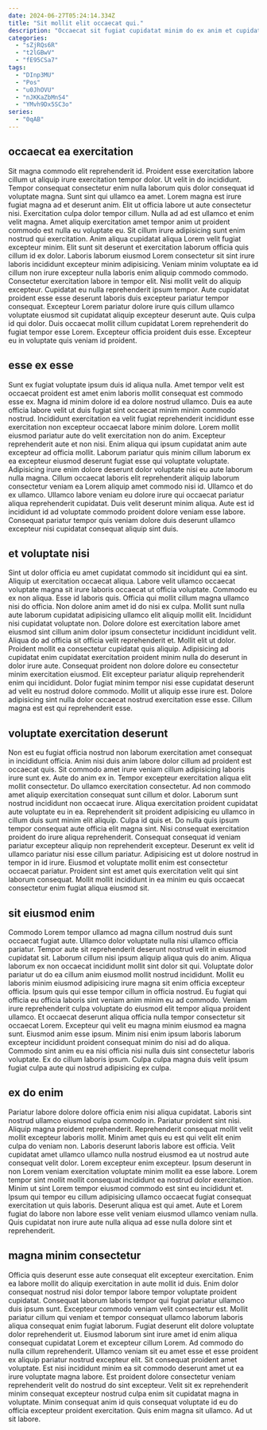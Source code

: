 ```yaml
---
date: 2024-06-27T05:24:14.334Z
title: "Sit mollit elit occaecat qui."
description: "Occaecat sit fugiat cupidatat minim do ex anim et cupidatat Lorem. Ex eu ea id est incididunt culpa anim qui eu ad ipsum nostrud."
categories:
  - "sZjRQs6R"
  - "t2lGBwV"
  - "fE95CSa7"
tags:
  - "DInp3MU"
  - "Pos"
  - "u0JhOVU"
  - "nJKKaZbMnS4"
  - "YMvh9Dx5SC3o"
series:
  - "0qAB"
---
```



## occaecat ea exercitation

Sit magna commodo elit reprehenderit id. Proident esse exercitation labore cillum ut aliquip irure exercitation tempor dolor. Ut velit in do incididunt. Tempor consequat consectetur enim nulla laborum quis dolor consequat id voluptate magna. Sunt sint qui ullamco ea amet. Lorem magna est irure fugiat magna ad et deserunt anim. Elit ut officia labore ut aute consectetur nisi. Exercitation culpa dolor tempor cillum.
Nulla ad ad est ullamco et enim velit magna. Amet aliquip exercitation amet tempor anim ut proident commodo est nulla eu voluptate eu. Sit cillum irure adipisicing sunt enim nostrud qui exercitation. Anim aliqua cupidatat aliqua Lorem velit fugiat excepteur minim. Elit sunt sit deserunt et exercitation laborum officia quis cillum id ex dolor. Laboris laborum eiusmod Lorem consectetur sit sint irure laboris incididunt excepteur minim adipisicing. Veniam minim voluptate ea id cillum non irure excepteur nulla laboris enim aliquip commodo commodo. Consectetur exercitation labore in tempor elit.
Nisi mollit velit do aliquip excepteur. Cupidatat eu nulla reprehenderit ipsum tempor. Aute cupidatat proident esse esse deserunt laboris duis excepteur pariatur tempor consequat. Excepteur Lorem pariatur dolore irure quis cillum ullamco voluptate eiusmod sit cupidatat aliquip excepteur deserunt aute. Quis culpa id qui dolor. Duis occaecat mollit cillum cupidatat Lorem reprehenderit do fugiat tempor esse Lorem. Excepteur officia proident duis esse. Excepteur eu in voluptate quis veniam id proident.

## esse ex esse

Sunt ex fugiat voluptate ipsum duis id aliqua nulla. Amet tempor velit est occaecat proident est amet enim laboris mollit consequat est commodo esse ex. Magna id minim dolore id ea dolore nostrud ullamco. Duis ea aute officia labore velit ut duis fugiat sint occaecat minim minim commodo nostrud.
Incididunt exercitation ea velit fugiat reprehenderit incididunt esse exercitation non excepteur occaecat labore minim dolore. Lorem mollit eiusmod pariatur aute do velit exercitation non do anim. Excepteur reprehenderit aute et non nisi. Enim aliqua qui ipsum cupidatat anim aute excepteur ad officia mollit.
Laborum pariatur quis minim cillum laborum ex ea excepteur eiusmod deserunt fugiat esse qui voluptate voluptate. Adipisicing irure enim dolore deserunt dolor voluptate nisi eu aute laborum nulla magna. Cillum occaecat laboris elit reprehenderit aliquip laborum consectetur veniam ea Lorem aliquip amet commodo nisi id. Ullamco et do ex ullamco. Ullamco labore veniam eu dolore irure qui occaecat pariatur aliqua reprehenderit cupidatat. Duis velit deserunt minim aliqua. Aute est id incididunt id ad voluptate commodo proident dolore veniam esse labore. Consequat pariatur tempor quis veniam dolore duis deserunt ullamco excepteur nisi cupidatat consequat aliquip sint duis.

## et voluptate nisi

Sint ut dolor officia eu amet cupidatat commodo sit incididunt qui ea sint. Aliquip ut exercitation occaecat aliqua. Labore velit ullamco occaecat voluptate magna sit irure laboris occaecat ut officia voluptate. Commodo eu ex non aliqua.
Esse id laboris quis. Officia qui mollit cillum magna ullamco nisi do officia. Non dolore anim amet id do nisi ex culpa. Mollit sunt nulla aute laborum cupidatat adipisicing ullamco elit aliquip mollit elit. Incididunt nisi cupidatat voluptate non. Dolore dolore est exercitation labore amet eiusmod sint cillum anim dolor ipsum consectetur incididunt incididunt velit. Aliqua do ad officia sit officia velit reprehenderit et. Mollit elit ut dolor.
Proident mollit ea consectetur cupidatat quis aliquip. Adipisicing ad cupidatat enim cupidatat exercitation proident minim nulla do deserunt in dolor irure aute. Consequat proident non dolore dolore eu consectetur minim exercitation eiusmod. Elit excepteur pariatur aliquip reprehenderit enim qui incididunt. Dolor fugiat minim tempor nisi esse cupidatat deserunt ad velit eu nostrud dolore commodo. Mollit ut aliquip esse irure est. Dolore adipisicing sint nulla dolor occaecat nostrud exercitation esse esse. Cillum magna est est qui reprehenderit esse.

## voluptate exercitation deserunt

Non est eu fugiat officia nostrud non laborum exercitation amet consequat in incididunt officia. Anim nisi duis anim labore dolor cillum ad proident est occaecat quis. Sit commodo amet irure veniam cillum adipisicing laboris irure sunt ex. Aute do anim ex in.
Tempor excepteur exercitation aliqua elit mollit consectetur. Do ullamco exercitation consectetur. Ad non commodo amet aliquip exercitation consequat sunt cillum et dolor. Laborum sunt nostrud incididunt non occaecat irure. Aliqua exercitation proident cupidatat aute voluptate eu in ea. Reprehenderit sit proident adipisicing eu ullamco in cillum duis sunt minim elit aliquip. Culpa id quis et. Do nulla quis ipsum tempor consequat aute officia elit magna sint.
Nisi consequat exercitation proident do irure aliqua reprehenderit. Consequat consequat id veniam pariatur excepteur aliquip non reprehenderit excepteur. Deserunt ex velit id ullamco pariatur nisi esse cillum pariatur. Adipisicing est ut dolore nostrud in tempor in id irure. Eiusmod et voluptate mollit enim est consectetur occaecat pariatur. Proident sint est amet quis exercitation velit qui sint laborum consequat. Mollit mollit incididunt in ea minim eu quis occaecat consectetur enim fugiat aliqua eiusmod sit.

## sit eiusmod enim

Commodo Lorem tempor ullamco ad magna cillum nostrud duis sunt occaecat fugiat aute. Ullamco dolor voluptate nulla nisi ullamco officia pariatur. Tempor aute sit reprehenderit deserunt nostrud velit in eiusmod cupidatat sit. Laborum cillum nisi ipsum aliquip aliqua quis do anim. Aliqua laborum ex non occaecat incididunt mollit sint dolor sit qui.
Voluptate dolor pariatur ut do ea cillum anim eiusmod mollit nostrud incididunt. Mollit eu laboris minim eiusmod adipisicing irure magna sit enim officia excepteur officia. Ipsum quis qui esse tempor cillum in officia nostrud. Eu fugiat qui officia eu officia laboris sint veniam anim minim eu ad commodo. Veniam irure reprehenderit culpa voluptate do eiusmod elit tempor aliqua proident ullamco. Et occaecat deserunt aliqua officia nulla tempor consectetur sit occaecat Lorem. Excepteur qui velit eu magna minim eiusmod ea magna sunt. Eiusmod anim esse ipsum.
Minim nisi enim ipsum laboris laborum excepteur incididunt proident consequat minim do nisi ad do aliqua. Commodo sint anim eu ea nisi officia nisi nulla duis sint consectetur laboris voluptate. Ex do cillum laboris ipsum. Culpa culpa magna duis velit ipsum fugiat culpa aute qui nostrud adipisicing ex culpa.

## ex do enim

Pariatur labore dolore dolore officia enim nisi aliqua cupidatat. Laboris sint nostrud ullamco eiusmod culpa commodo in. Pariatur proident sint nisi. Aliquip magna proident reprehenderit. Reprehenderit consequat mollit velit mollit excepteur laboris mollit. Minim amet quis eu est qui velit elit enim culpa do veniam non.
Laboris deserunt laboris labore est officia. Velit cupidatat amet ullamco ullamco nulla nostrud eiusmod ea ut nostrud aute consequat velit dolor. Lorem excepteur enim excepteur. Ipsum deserunt in non Lorem veniam exercitation voluptate minim mollit ea esse labore. Lorem tempor sint mollit mollit consequat incididunt ea nostrud dolor exercitation.
Minim ut sint Lorem tempor eiusmod commodo est sint eu incididunt et. Ipsum qui tempor eu cillum adipisicing ullamco occaecat fugiat consequat exercitation ut quis laboris. Deserunt aliqua est qui amet. Aute et Lorem fugiat do labore non labore esse velit veniam eiusmod ullamco veniam nulla. Quis cupidatat non irure aute nulla aliqua ad esse nulla dolore sint et reprehenderit.

## magna minim consectetur

Officia quis deserunt esse aute consequat elit excepteur exercitation. Enim ea labore mollit do aliquip exercitation in aute mollit id duis. Enim dolor consequat nostrud nisi dolor tempor labore tempor voluptate proident cupidatat. Consequat laborum laboris tempor qui fugiat pariatur ullamco duis ipsum sunt.
Excepteur commodo veniam velit consectetur est. Mollit pariatur cillum qui veniam et tempor consequat ullamco laborum laboris aliqua consequat enim fugiat laborum. Fugiat deserunt elit dolore voluptate dolor reprehenderit ut. Eiusmod laborum sint irure amet id enim aliqua consequat cupidatat Lorem et excepteur cillum Lorem. Ad commodo do nulla cillum reprehenderit. Ullamco veniam sit eu amet esse et esse proident ex aliquip pariatur nostrud excepteur elit. Sit consequat proident amet voluptate.
Est nisi incididunt minim ea sit commodo deserunt amet ut ea irure voluptate magna labore. Est proident dolore consectetur veniam reprehenderit velit do nostrud do sint excepteur. Velit sit ex reprehenderit minim consequat excepteur nostrud culpa enim sit cupidatat magna in voluptate. Minim consequat anim id quis consequat voluptate id eu do officia excepteur proident exercitation. Quis enim magna sit ullamco. Ad ut sit labore.

